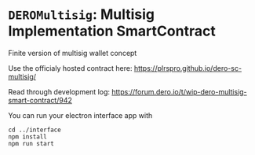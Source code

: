 # `DEROMultisig`: Multisig Implementation SmartContract
Finite version of multisig wallet concept


Use the officialy hosted contract here:
https://plrspro.github.io/dero-sc-multisig/


Read through development log:
https://forum.dero.io/t/wip-dero-multisig-smart-contract/942


You can run your electron interface app with
```
cd ../interface
npm install
npm run start
```
